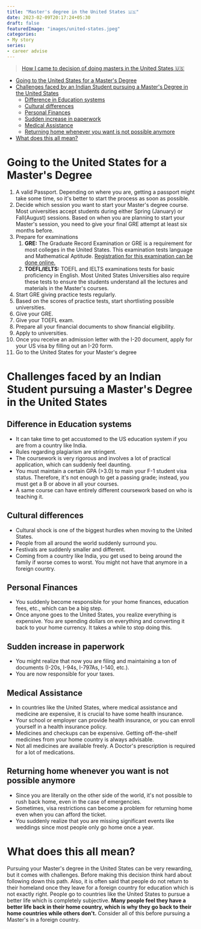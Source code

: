 ```yaml
---
title: "Master's degree in the United States 🇺🇸"
date: 2023-02-09T20:17:24+05:30
draft: false
featuredImage: "images/united-states.jpeg"
categories:
- My story
series:
- career advise
---
```


> [How I came to decision of doing masters in the United States 🇺🇸](/samyak/shaping-career/)

<!-- TOC -->
* [Going to the United States for a Master's Degree](#going-to-the-united-states-for-a-masters-degree)
* [Challenges faced by an Indian Student pursuing a Master's Degree in the United States](#challenges-faced-by-an-indian-student-pursuing-a-masters-degree-in-the-united-states)
  * [Difference in Education systems](#difference-in-education-systems)
  * [Cultural differences](#cultural-differences)
  * [Personal Finances](#personal-finances)
  * [Sudden increase in paperwork](#sudden-increase-in-paperwork)
  * [Medical Assistance](#medical-assistance)
  * [Returning home whenever you want is not possible anymore](#returning-home-whenever-you-want-is-not-possible-anymore)
* [What does this all mean?](#what-does-this-all-mean)
<!-- TOC -->

# Going to the United States for a Master's Degree
1. A valid Passport. Depending on where you are, getting a passport might take some time, so it's better to start the process as soon as possible.
2. Decide which session you want to start your Master's degree course. Most universities accept students during either Spring (January) or Fall(August) sessions. Based on when you are planning to start your Master's session, you need to give your final GRE attempt at least six months before.
3. Prepare for examinations
    1. **GRE:** The Graduate Record Examination or GRE is a requirement for most colleges in the United States. This examination tests language and Mathematical Aptitude. [Registration for this examination can be done online.](https://www.ets.org/gre/test-takers/general-test/register.html)
    2. **TOEFL/IELTS:** TOEFL and IELTS examinations tests for basic proficiency in English. Most United States Universities also require these tests to ensure the students understand all the lectures and materials in the Master's courses.
4. Start GRE giving practice tests regularly.
5. Based on the scores of practice tests, start shortlisting possible universities.
6. Give your GRE.
7. Give your TOEFL exam.
8. Prepare all your financial documents to show financial eligibility.
9. Apply to universities.
10. Once you receive an admission letter with the I-20 document, apply for your US visa by filling out an I-20 form.
11. Go to the United States for your Master's degree

# Challenges faced by an Indian Student pursuing a Master's Degree in the United States

## Difference in Education systems
* It can take time to get accustomed to the US education system if you are from a country like India.
* Rules regarding plagiarism are stringent.
* The coursework is very rigorous and involves a lot of practical application, which can suddenly feel daunting.
* You must maintain a certain GPA (>3.0) to main your F-1 student visa status. Therefore, it's not enough to get a passing grade; instead, you must get a B or above in all your courses.
* A same course can have entirely different coursework based on who is teaching it.

## Cultural differences
* Cultural shock is one of the biggest hurdles when moving to the United States.
* People from all around the world suddenly surround you.
* Festivals are suddenly smaller and different.
* Coming from a country like India, you get used to being around the family if worse comes to worst. You might not have that anymore in a foreign country.

## Personal Finances
* You suddenly become responsible for your home finances, education fees, etc., which can be a big step.
* Once anyone goes to the United States, you realize everything is expensive. You are spending dollars on everything and converting it back to your home currency. It takes a while to stop doing this.

## Sudden increase in paperwork
* You might realize that now you are filing and maintaining a ton of documents (I-20s, I-94s, I-797As, I-140, etc.).
* You are now responsible for your taxes.

## Medical Assistance
* In countries like the United States, where medical assistance and medicine are expensive, it is crucial to have some health insurance.
* Your school or employer can provide health insurance, or you can enroll yourself in a health insurance policy.
* Medicines and checkups can be expensive. Getting off-the-shelf medicines from your home country is always advisable.
* Not all medicines are available freely. A Doctor's prescription is required for a lot of medications.

## Returning home whenever you want is not possible anymore
* Since you are literally on the other side of the world, it's not possible to rush back home, even in the case of emergencies.
* Sometimes, visa restrictions can become a problem for returning home even when you can afford the ticket.
* You suddenly realize that you are missing significant events like weddings since most people only go home once a year.

# What does this all mean?
Pursuing your Master's degree in the United States can be very rewarding, but it comes with challenges. Before making this decision think hard about following down this path.
Also, it is often said that people do not return to their homeland once they leave for a foreign country for education which is not exactly right. People go to countries like the United States to pursue a better life which is completely subjective. **Many people feel they have a better life back in their home country, which is why they go back to their home countries while others don't.**
Consider all of this before pursuing a Master's in a foreign country. 
